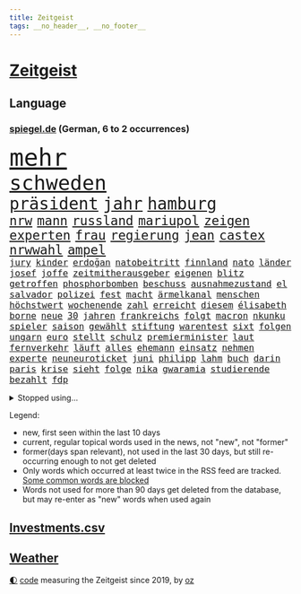 ```yaml
---
title: Zeitgeist
tags: __no_header__, __no_footer__
---
```


# [Zeitgeist](https://oliz.io/zeitgeist/)

## Language

<h3><a href="https://www.spiegel.de" target="_blank">spiegel.de</a> (German, 6 to 2 occurrences)</h3>
<p style="font-family:monospace">
<span style="font-size:32pt"><a href="news_links.html#mehr" class="current">mehr</a></span>
<br>
<span style="font-size:27pt"><a href="news_links.html#schweden" class="current">schweden</a></span>
<br>
<span style="font-size:22pt"><a href="news_links.html#präsident" class="current">präsident</a></span>
<span style="font-size:22pt"><a href="news_links.html#jahr" class="current">jahr</a></span>
<span style="font-size:22pt"><a href="news_links.html#hamburg" class="current">hamburg</a></span>
<br>
<span style="font-size:17pt"><a href="news_links.html#nrw" class="current">nrw</a></span>
<span style="font-size:17pt"><a href="news_links.html#mann" class="current">mann</a></span>
<span style="font-size:17pt"><a href="news_links.html#russland" class="current">russland</a></span>
<span style="font-size:17pt"><a href="news_links.html#mariupol" class="current">mariupol</a></span>
<span style="font-size:17pt"><a href="news_links.html#zeigen" class="current">zeigen</a></span>
<span style="font-size:17pt"><a href="news_links.html#experten" class="current">experten</a></span>
<span style="font-size:17pt"><a href="news_links.html#frau" class="current">frau</a></span>
<span style="font-size:17pt"><a href="news_links.html#regierung" class="current">regierung</a></span>
<span style="font-size:17pt"><a href="news_links.html#jean" class="current">jean</a></span>
<span style="font-size:17pt"><a href="news_links.html#castex" class="new">castex</a></span>
<span style="font-size:17pt"><a href="news_links.html#nrwwahl" class="current">nrwwahl</a></span>
<span style="font-size:17pt"><a href="news_links.html#ampel" class="current">ampel</a></span>
<br>
<span style="font-size:12pt"><a href="news_links.html#jury" class="current">jury</a></span>
<span style="font-size:12pt"><a href="news_links.html#kinder" class="current">kinder</a></span>
<span style="font-size:12pt"><a href="news_links.html#erdoğan" class="current">erdoğan</a></span>
<span style="font-size:12pt"><a href="news_links.html#natobeitritt" class="current">natobeitritt</a></span>
<span style="font-size:12pt"><a href="news_links.html#finnland" class="current">finnland</a></span>
<span style="font-size:12pt"><a href="news_links.html#nato" class="current">nato</a></span>
<span style="font-size:12pt"><a href="news_links.html#länder" class="current">länder</a></span>
<span style="font-size:12pt"><a href="news_links.html#josef" class="current">josef</a></span>
<span style="font-size:12pt"><a href="news_links.html#joffe" class="new">joffe</a></span>
<span style="font-size:12pt"><a href="news_links.html#zeitmitherausgeber" class="new">zeitmitherausgeber</a></span>
<span style="font-size:12pt"><a href="news_links.html#eigenen" class="current">eigenen</a></span>
<span style="font-size:12pt"><a href="news_links.html#blitz" class="new">blitz</a></span>
<span style="font-size:12pt"><a href="news_links.html#getroffen" class="current">getroffen</a></span>
<span style="font-size:12pt"><a href="news_links.html#phosphorbomben" class="new">phosphorbomben</a></span>
<span style="font-size:12pt"><a href="news_links.html#beschuss" class="current">beschuss</a></span>
<span style="font-size:12pt"><a href="news_links.html#ausnahmezustand" class="current">ausnahmezustand</a></span>
<span style="font-size:12pt"><a href="news_links.html#el" class="current">el</a></span>
<span style="font-size:12pt"><a href="news_links.html#salvador" class="current">salvador</a></span>
<span style="font-size:12pt"><a href="news_links.html#polizei" class="current">polizei</a></span>
<span style="font-size:12pt"><a href="news_links.html#fest" class="current">fest</a></span>
<span style="font-size:12pt"><a href="news_links.html#macht" class="current">macht</a></span>
<span style="font-size:12pt"><a href="news_links.html#ärmelkanal" class="current">ärmelkanal</a></span>
<span style="font-size:12pt"><a href="news_links.html#menschen" class="current">menschen</a></span>
<span style="font-size:12pt"><a href="news_links.html#höchstwert" class="current">höchstwert</a></span>
<span style="font-size:12pt"><a href="news_links.html#wochenende" class="current">wochenende</a></span>
<span style="font-size:12pt"><a href="news_links.html#zahl" class="current">zahl</a></span>
<span style="font-size:12pt"><a href="news_links.html#erreicht" class="current">erreicht</a></span>
<span style="font-size:12pt"><a href="news_links.html#diesem" class="current">diesem</a></span>
<span style="font-size:12pt"><a href="news_links.html#élisabeth" class="new">élisabeth</a></span>
<span style="font-size:12pt"><a href="news_links.html#borne" class="new">borne</a></span>
<span style="font-size:12pt"><a href="news_links.html#neue" class="current">neue</a></span>
<span style="font-size:12pt"><a href="news_links.html#30" class="current">30</a></span>
<span style="font-size:12pt"><a href="news_links.html#jahren" class="current">jahren</a></span>
<span style="font-size:12pt"><a href="news_links.html#frankreichs" class="current">frankreichs</a></span>
<span style="font-size:12pt"><a href="news_links.html#folgt" class="current">folgt</a></span>
<span style="font-size:12pt"><a href="news_links.html#macron" class="current">macron</a></span>
<span style="font-size:12pt"><a href="news_links.html#nkunku" class="current">nkunku</a></span>
<span style="font-size:12pt"><a href="news_links.html#spieler" class="current">spieler</a></span>
<span style="font-size:12pt"><a href="news_links.html#saison" class="current">saison</a></span>
<span style="font-size:12pt"><a href="news_links.html#gewählt" class="current">gewählt</a></span>
<span style="font-size:12pt"><a href="news_links.html#stiftung" class="current">stiftung</a></span>
<span style="font-size:12pt"><a href="news_links.html#warentest" class="current">warentest</a></span>
<span style="font-size:12pt"><a href="news_links.html#sixt" class="current">sixt</a></span>
<span style="font-size:12pt"><a href="news_links.html#folgen" class="current">folgen</a></span>
<span style="font-size:12pt"><a href="news_links.html#ungarn" class="current">ungarn</a></span>
<span style="font-size:12pt"><a href="news_links.html#euro" class="current">euro</a></span>
<span style="font-size:12pt"><a href="news_links.html#stellt" class="current">stellt</a></span>
<span style="font-size:12pt"><a href="news_links.html#schulz" class="new">schulz</a></span>
<span style="font-size:12pt"><a href="news_links.html#premierminister" class="current">premierminister</a></span>
<span style="font-size:12pt"><a href="news_links.html#laut" class="current">laut</a></span>
<span style="font-size:12pt"><a href="news_links.html#fernverkehr" class="new">fernverkehr</a></span>
<span style="font-size:12pt"><a href="news_links.html#läuft" class="current">läuft</a></span>
<span style="font-size:12pt"><a href="news_links.html#alles" class="current">alles</a></span>
<span style="font-size:12pt"><a href="news_links.html#ehemann" class="current">ehemann</a></span>
<span style="font-size:12pt"><a href="news_links.html#einsatz" class="current">einsatz</a></span>
<span style="font-size:12pt"><a href="news_links.html#nehmen" class="current">nehmen</a></span>
<span style="font-size:12pt"><a href="news_links.html#experte" class="current">experte</a></span>
<span style="font-size:12pt"><a href="news_links.html#neuneuroticket" class="current">neuneuroticket</a></span>
<span style="font-size:12pt"><a href="news_links.html#juni" class="current">juni</a></span>
<span style="font-size:12pt"><a href="news_links.html#philipp" class="current">philipp</a></span>
<span style="font-size:12pt"><a href="news_links.html#lahm" class="current">lahm</a></span>
<span style="font-size:12pt"><a href="news_links.html#buch" class="current">buch</a></span>
<span style="font-size:12pt"><a href="news_links.html#darin" class="current">darin</a></span>
<span style="font-size:12pt"><a href="news_links.html#paris" class="current">paris</a></span>
<span style="font-size:12pt"><a href="news_links.html#krise" class="current">krise</a></span>
<span style="font-size:12pt"><a href="news_links.html#sieht" class="current">sieht</a></span>
<span style="font-size:12pt"><a href="news_links.html#folge" class="current">folge</a></span>
<span style="font-size:12pt"><a href="news_links.html#nika" class="new">nika</a></span>
<span style="font-size:12pt"><a href="news_links.html#gwaramia" class="new">gwaramia</a></span>
<span style="font-size:12pt"><a href="news_links.html#studierende" class="current">studierende</a></span>
<span style="font-size:12pt"><a href="news_links.html#bezahlt" class="current">bezahlt</a></span>
<span style="font-size:12pt"><a href="news_links.html#fdp" class="current">fdp</a></span>
</p>
<details>
<summary>Stopped using...</summary>
<p class="former" style="font-size:12pt">
manöver(571) regel(571) stecken(571) eskalation(570) nachfolge(570) uhr(570) ausländische(569) geholt(569) massiver(569) sicherheitsbehörden(569) asche(568) beantragen(568) beeinflussen(568) gefüllt(568) kanzlerin(568) liege(568) scheidet(568) toni(568) 6(567) bestreitet(567) britischer(567) energien(567) erfahren(567) früherer(567) nachwuchs(567) strafmaßnahmen(567) verwendet(567) überlebt(567) 50000(566) attackieren(566) aufmerksamkeit(566) babys(566) billionen(566) d(566) froh(566) gewaltige(566) gäste(566) kündigung(566) liste(566) maria(566) mütter(566) verhältnis(566) atlantik(565) krankenhäuser(565) körper(565) maß(565) organisationen(565) pferd(565) rainer(565) rechtsextremismus(565) scheiterte(565) schweigt(565) spanier(565) vergeben(565) versprach(565) zurückkehren(565) 130(564) atmosphäre(564) brücke(564) coronawelle(564) co₂(564) ddr(564) gekostet(564) jung(564) lehnen(564) verlängerung(564) verschärfung(564) versäumnisse(564) 400(563) ausfallen(563) erholung(563) gesagt(563) jahrzehnte(563) kritisierte(563) portugal(563) stets(563) street(563) taten(563) belarussischen(562) brauchte(562) drohungen(562) hintergründe(562) selben(562) stück(562) tore(562) verdächtiger(562) vorher(562) weder(562) zählen(562) csuchef(561) entwurf(561) gelassen(561) hans(561) hölle(561) kriminellen(561) neueste(561) peru(561) rassistischer(561) reißt(561) schwester(561) standort(561) verhängen(561) dadurch(560) eugh(560) kochinstituts(560) nutzte(560) rettungskräfte(560) sensation(560) system(560) texas(560) tieren(560) eilish(559) erheblich(559) gebrochen(559) impfstoff(559) infektion(559) lakers(559) leichte(559) lüge(559) lügen(559) sichern(559) smith(559) verbrechen(559) vertrauen(559) werbung(559) anbieter(558) august(558) digitaler(558) park(558) taiwan(558) verwirrung(558) werke(558) wiederholt(558) angenommen(557) botschaften(557) finanzieren(557) ministerpräsidenten(557) norbert(557) philip(557) schnelltests(557) schwindet(557) verlauf(557) zwischenzeitlich(557) 2011(556) berät(556) bundesstaat(556) meint(556) schlimmste(556) viertelfinale(556) wende(556) e(555) siegen(555) bestehen(554) goldenen(554) mode(554) razzien(554) demokratische(553) frische(553) hotels(553) härter(553) netanyahu(553) seltsame(553) solange(553) verbände(553) kryptowährung(552) verfehlt(552) 2030(551) angerichtet(551) möglicherweise(551) neuauflage(551) marsch(550) testet(550) wiederholen(550) erwischt(549) konsum(549) staffel(549) 600(548) emissionen(548) gefangene(548) gesundheitsministerium(548) stadion(548) impfungen(547) überschwemmungen(547) deutsches(546) gold(546) varianten(546) monats(545) tiefen(545) wind(544) gehörte(542) verwickelt(542) vorne(542) gewahrsam(541) gouverneur(541) hackerangriff(540) rose(540) tennisprofi(540) impfstoffe(538) nationalen(538) saintgermain(536) sydney(536) syrer(536) verkürzt(536) kapitel(533) wandel(533) stört(531) hinterlässt(529) iranischen(529) jurist(529) grünenchefin(528) schock(527) afrikas(526) gerieten(526) verlegen(526) olympia(523) rückblick(523) sophie(523) vorgenommen(522) kanadas(518) prägte(518) anderswo(517) massaker(517) zdf(517) staatsoberhaupt(515) eingeräumt(514) ausgaben(512) topspiel(511) weltmeisterschaft(507) bundespräsidenten(505) mehren(505) fotografieren(504) koblenz(504) heimsieg(500) rätseln(500) ausweg(497) brutalen(491) sachen(491) befunden(490) flogen(489) geheime(489) abhilfe(486) überwiegend(484) coronawochenüberblick(483) mangelnde(480) uskapitol(477) 95(459) technische(459) glasgow(458) langjährige(458) bestens(454) ungemütlich(439) extremwetter(437) behindern(436) 20jährige(427) bahnverkehr(425) worüber(420) orte(402) untermauert(399) 250(378) verlag(375) höchster(374) financial(365) umständen(362) raumfahrt(352) holz(349) richteten(348) auszeichnung(347) genesen(347) vorreiter(341) freigegeben(339) pop(332) jahresende(327) flohen(326) serbien(326) müll(323) erlebnisse(321) ausgestellt(320) bürgern(320) individuelle(318) 01(317) parkplatz(316) mangelware(314) fluggesellschaften(310) naftali(310) entsorgt(309) erhöhte(307) ernstfall(307) peters(307) traditionelle(306) naht(304) urteilte(302) 1962(301) kroatien(301) eingriff(299) gegenspieler(298) schrumpft(298) zusammengestoßen(298) drohnen(297) kämpften(297) verharmlost(297) verheerende(297) 160(295) norwegische(295) auslaufen(294) europol(294) verwandten(293) schließung(290) 72(289) 1997(287) axel(286) gorillas(286) 33jährige(282) selbstkritisch(282) intendant(280) rt(280) blind(279) lebten(272) fällig(271) debattieren(267) handelsverband(266) traten(266) supermärkte(265) kollision(264) lebron(264) beeinträchtigt(262) krisenmanagement(260) badenbaden(259) marsalek(259) berühmteste(255) bewahrt(255) gesammelt(255) unterdrückung(255) erkenntnissen(254) lebenden(253) moritz(253) grand(252) regnet(252) one(251) genervt(250) zivile(248) hansjoachim(247) verzockt(247) heiße(246) nouripour(246) verstecken(241) 05(238) kohleausstieg(238) göringeckardt(237) kritischen(237) papiere(237) world(234) masters(233) nadine(233) springer(232) diebe(230) mitmachen(228) holstein(225) protokoll(224) regale(224) katrin(223) koalitionsvertrag(223) virginia(223) weltberühmt(222) zeitgleich(221) satt(220) wittert(219) überfallen(219) geburtstagsfeier(216) zusehen(216) anheben(215) lotto(215) nikita(214) vorteil(214) ausgetauscht(213) medwedew(213) nfl(213) renten(212) saarbrücken(212) umgebracht(212) emotionen(208) kursieren(208) rechtsradikale(208) 1991(207) denkbar(205) briefe(203) durchschnittlich(202) erfolgen(202) gefälschtem(202) älteste(202) beeinflusst(201) vornehmen(201) ice(200) 20jährigen(199) adam(199) natostaaten(199) follower(198) jesse(198) wichtiges(198) berlinbrandenburg(197) grünenspitze(197) erneuerbaren(196) suizid(195) bettina(194) hitzewellen(194) raketenabwehr(194) asylbewerber(193) einschätzungen(191) nachziehen(191) zulauf(191) mannschaften(189) kälte(188) kredite(186) geheimdienste(183) grauen(183) menschlichkeit(183) sauer(183) schlimme(181) wirtschaftsforscher(181) scherz(180) damaligen(179) hinrichtung(177) siegerin(177) aaron(176) gezielten(176) hals(176) medienkonzern(174) coronapatienten(173) geopolitische(173) auschwitz(171) ampelpartner(170) swr(170) idioten(169) valencia(168) westlicher(168) bayernstar(167) bundestagsvizepräsidentin(167) klimaneutralität(166) zimmermann(166) konzentration(165) generationen(164) topspieler(164) wundern(162) gegentore(161) wach(161) airlines(160) regierungen(160) wissenschaftlichen(160) christiane(159) empfindliche(158) sammlung(158) stürzten(158) schärfere(157) qualität(156) schienen(156) wetten(156) gestiegene(155) staatsstreich(155) befreite(154) khan(154) zehnjähriger(154) bosnienherzegowina(153) hohes(153) angeblicher(152) fassen(151) söldnern(151) formel1saison(148) strafstoß(148) verglich(148) diskussionen(147) flüchtling(147) aston(145) kursiert(145) rauschgift(145) morddrohungen(144) erwägen(143) meteorologen(143) 107(141) organisatoren(141) überlastet(140) glamour(139) menschenrechtslage(137) 87(135) allgemeinen(135) dopings(135) faktor(135) mondes(135) friert(134) schwimmende(134) zugelassene(134) teuerung(133) wecken(133) atomverhandlungen(131) diplomatisch(131) klappt(130) pink(130) stimmte(130) betonte(129) marieagnes(129) nancy(129) personalnot(129) coviderkrankung(128) schärfste(128) surfer(128) totschlags(128) 33jährigen(127) schwerwiegender(127) bemerkenswerte(126) erbeuten(126) gefühle(125) muscheln(125) impfausweis(124) verschleppung(124) herausragenden(123) problematisch(123) curry(122) geflohene(122) klara(122) klettern(122) sicherheitslücke(122) südpazifik(122) wahnsinn(122) mühen(121) pool(121) antrittsbesuch(120) downing(120) masepin(120) watzke(120) kanye(119) lebenswerk(119) offenbarte(119) rennstall(119) militärbündnis(117) schneefall(117) solar(117) berger(116) beschwört(116) rechner(116) ukraines(116) brunner(115) eingegangen(115) marvin(115) gewaltigen(114) kollege(114) kremls(114) kriterien(114) anpassungen(113) franco(113) haderte(113) spielplan(113) alleingelassen(112) auswanderer(112) paartherapeutin(112) zusammengezogen(111) beherrscht(110) influencerin(110) verkehrsunfall(110) verringern(110) dahintersteckt(109) lastwagenfahrer(109) normalen(109) aktionismus(108) kaczyński(108) beschaffung(107) dreyer(106) knüpft(106) konsulat(106) malu(106) männlichen(106) rheinlandpfälzische(106) zehnmal(106) christen(105) vettel(105) zusammengefasst(105) allzu(104) drangsaliert(104) gefühlen(104) haftbefehle(104) lebensmittelpreise(104) hilflos(103) maskentragen(103) staatsfernsehen(103) verbrechern(103) reiches(102) ausgeschlagen(101) finanzschwache(101) geywitz(101) impfpflichtdebatte(101) lehrermangel(101) sicherheitsrates(101) zerfallen(101) grünem(100) mutmaßlichem(100) liebte(99) millionäre(98) nirvana(98) schimpansen(98) spaltung(98) vorsätze(98) belastungen(97) flaggschiff(96) geschenk(96) muslimische(96) nahrungsmittel(96) coronainfizierten(95) medienanstalt(95) bunt(94) erneuert(94) malis(94) brandanschlag(93) handelte(93) anhand(92) herzattacke(92) vergleichsweise(91) vielzahl(91) anklagepunkten(90) anstrengungen(90) populär(90) reuters(90) steueroase(90) aufgedeckt(89) bronx(89) angestiegen(88) süßigkeiten(88) tempolimit(88) trick(88) verwüsten(88) 82jährige(87) frachtcontainer(87) klimaschädliche(87) methan(87) mv(87) siebenjährige(87) veteranen(87) einmarschieren(86) knappes(86) repariert(86) schlimmere(86) vitali(86) filmemacher(85) justizministerium(85) kurioser(85) emotionalen(84) gütern(84) influencerinnen(84) kontaktverfolgung(84) provozierte(84) ramona(84) soloselbstständige(84) wundert(84) überzeugung(84) columbus(83) diebesgut(83) gemeinsamkeit(83) joggen(83) kontrollverlust(83) strände(83) grünenführung(82) isolieren(82) massenmord(82) notfallversorgung(82) schüttelte(82) inselgruppe(81) leistungsträger(81) nachwirkungen(81) plündern(81) rollo(81) 2014(80) unterschlagen(80) verdienst(80) geschworenen(79) gespürt(79) kernkraftwerke(79) ustalent(79) zugutekommen(79) aufhören(78) berlusconi(78) besprachen(78) entschlossenheit(78) hollywoodstars(78) neubauten(78) salah(78) silvio(78) unicef(78) uscomedian(78) à(78) gedemütigt(77) thyssenkrupp(77) verkraften(77) zweistellige(77) unwohl(76) verenden(76) verfügbaren(76) 21jährige(75) 55jährigen(75) experiment(75) extremisten(75) müsst(75) nürnberger(75) ungewohnte(75) beckham(74) fürchtete(74) pfeiffer(74) schätzt(74) elefanten(73) sprengsatz(73) verkehrskontrolle(73) anhalten(72) westafrika(72) asylsuchende(71) jugendstrafe(71) kapitols(71) lasten(71) risikogruppen(71) vergewaltigte(71) 37jährigen(70) bnd(70) heimischen(70) nestlé(70) sehnt(70) weltlage(70) anzahl(69) ausbildungsverträge(69) begingen(69) silber(69) stromausfälle(69) eautoprämie(68) kylian(68) mbappé(68) prognostizieren(68) schwanken(68) eingeplant(67) inhalten(67) rené(67) funk(66) konkurrentin(66) niemanden(66) notunterkünfte(66) 80jährige(65) abdeslam(65) englands(65) frühlings(65) millionenbeträge(65) teamwettbewerb(65) abstoßen(64) anfangszeit(64) bankkunden(64) bretagne(64) favoritinnen(64) gebühren(64) systemen(64) vereinbarungen(64) ausgeweitet(63) mitgliedern(63) stabschef(63) stoffe(63) versagen(63) 03(62) raubes(62) ritt(62) exsoldaten(61) fußballwelt(61) kirchen(61) schriftliche(61) baustein(60) dopingfall(60) gegendemonstranten(60) gesprächsangebot(60) hagelt(60) jackson(60) oxford(60) projekten(60) schwarzmeerflotte(60) verwandt(60) anschlagspläne(59) erhoffen(59) umzusetzen(59) wirtschaften(59) abgestimmt(58) gefolgt(58) lehnte(58) zeilen(58) jennifer(57) saied(57) schneeregen(57) bidenregierung(56) heidenheim(56) sondiert(56) 37jähriger(55) abgezogen(55) container(55) geldwäscheverdachtsfälle(55) halbzeit(55) klum(55) komiker(55) sees(54) stabil(54) kommerzielle(53) kappen(52) leyens(52) sterbehilfe(52) verblüfft(52) 1100(51) noble(51) seenotretter(51) versprechungen(51) domröse(50) exnatogeneral(50) hanslothar(50) ost(50) plastik(50) ratlos(50) 95jährige(49) bundeskabinett(49) erforschen(49) ermuntert(49) hagelschauers(49) samuel(49) schneiden(49) swingerklub(49) verlangten(49) bekanntwerden(48) gelegen(48) sekretärin(48) simpsons(48) stürmischen(48) zögerte(48) freizeitpark(47) profitierte(47) rückblickend(47) trickst(47) willens(47) zeuge(47) abramowitsch(46) außenpolitische(46) delegation(46) fünften(46) schockierte(46) schreckliche(46) taktischen(46) ukrainefeldzug(46) 2035(45) angepöbelt(45) beizutreten(45) erlebnissen(45) gardasee(45) sanktion(45) untereinander(45) 59jähriger(44) altenpfleger(44) fatale(44) hauptdarsteller(44) lobbyregister(44) omikronsubtyp(44) selenskyjregierung(44) ankommt(43) gepanzerte(43) glaubte(43) produktionsstopp(43) rüstungsprojekte(43) starkregen(43) verliehen(43) ausschalten(42) beschuldigten(42) bobic(42) eingetroffen(42) fatal(42) fredi(42) infektiologin(42) nukleare(42) regalen(42) studio(42) titelchancen(42) todesopfers(42) wiedereinführung(42) wohnhäuser(42) alisher(41) anwendung(41) bekundet(41) bindung(41) dilbar(41) mateusz(41) morawiecki(41) oligarchenjacht(41) passe(41) sorokin(41) sponsoren(41) statistisches(41) tanken(41) östlichen(41) abstiegsbedrohte(40) energielieferungen(40) jochen(40) natalia(40) usverteidigungsministerium(40) zugriff(40) bröckelt(39) degen(39) iaeachef(39) jenen(39) mariano(39) massenschlägerei(39) nächte(39) power(39) afghanen(38) gru(38) belgrad(37) bombardierte(37) exfreundin(37) höhenlagen(37) kooperationen(37) vertraut(37) iowa(36) schutt(36) unomenschenrechtsrat(36) vorziehen(36) wappnen(36) bewegenden(35) duo(35) versetzen(35) biathlet(34) bundestrainerin(34) coronakennzahlen(34) iwan(34) luftbrücke(34) rinder(34) unterhalten(34) 1977(33) boni(33) bundesfamilienministerin(33) koch(33) komplexen(33) kürzester(33) unfällen(33) zerstörungen(33) chemiewaffeneinsatz(32) chemische(32) ehemaligem(32) energieembargo(32) hochwasserkatastrophe(32) neuendorf(32) geschlossenen(31) günstige(31) sachs(31) ahr(30) drücken(30) hauchdünn(30) quebec(30) schnellere(30) weltmeisters(30) westküste(30) wladmir(30) flüchtlingsheim(29) gelassenheit(29) herstellern(29) invasionsarmee(29) kombattanten(29) teilerfolg(29) unterkunft(29) verbandes(29) vorschriften(29) abstiegsplatz(28) dokumentieren(28) dreierpack(28) großhändler(28) hamsterkäufe(28) neymar(28) verfügt(28) ablöse(27) chemischer(27) fed(27) obduktion(27) raketenangriff(27) revolutionsgarden(27) verwüstungen(26) übersetzt(26) auffälligen(25) befristetes(25) absprung(24) achtes(24) ambivalent(24) ausgedient(24) endpunkt(24) gaststätten(24) abgrund(23) ferraripilot(23) g20(23) hauptgewinn(23) mechaniker(23) nebenwirkungen(23) bekunden(22) bürgerkriegs(22) championsleagueviertelfinale(22) karim(22) nachgelegt(22) angetreten(21) freundinnen(21) grundordnung(21) kalt(21) natomitglied(21) sardinien(21) sound(21) zusammenleben(21) zweifelhaft(21) erwischen(20) leugnet(20) unterscheidet(20) merke(19) messungen(19) my(19) umsteigen(19) verweis(19) zwangsarbeit(19) indem(18) iron(18) menschenrechtsorganisationen(18) tvsenders(18) umentschieden(18) verfolgung(18) abzusetzen(17) bauten(17) emporkömmling(17) fahrlehrer(17) friedensvertrag(17) paddeln(17) schiefgelaufen(17) stalin(17) dome(16) gerüstet(16) landwirt(16) nulltarif(16) schweriner(16) staatstragend(16) wmqualifikation(16) wärmer(16) aufzunehmen(15) coronamaskenpflicht(15) familienleben(15) insolvenzverschleppung(15) isch(15) lungenembolie(15) schutzmaßnahme(15) sonnensystem(15) aufhört(14) entfernten(14) hartnäckig(14) kommunizieren(14) notwendigkeit(14) studienergebnisse(14) übernachten(14) besorgniserregend(13) enthielten(13) gelenkt(13) registrierte(13) zweifelt(13) öffentlicher(13) dfl(12) entsprechend(12) dir(11) hurtigruten(11) neutralität(11) ohrfeigeneklat(11) schlachtfeld(11) weiterkommen(11)
</p>
</details>
<p>Legend:
<ul>
<li><span class="new">new</span>, first seen within the last 10 days</li>
<li><span class="current">current</span>, regular topical words used in the news, not "new", not "former"</li>
<li><span class="former">former(days span relevant)</span>, not used in the last 30 days, but still re-occurring enough to not get deleted</li>
<li>Only words which occurred at least twice in the RSS feed are tracked. <a href="language/filters.py">Some common words are blocked</a></li>
<li>Words not used for more than 90 days get deleted from the database, but may re-enter as "new" words when used again</li>
</ul>
</p>

## [Investments](investments.html)[.csv](investments.csv)

## [Weather](weather.html)

<footer>
<a href="javascript:toggleTheme()" class="nav">🌓</a>
<a href="https://github.com/ooz/zeitgeist">code</a> measuring the Zeitgeist since 2019, by <a href="https://oliz.io">oz</a>
</footer>
